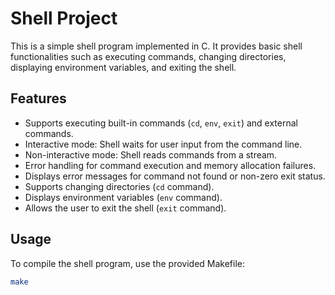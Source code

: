 # Shell Project

This is a simple shell program implemented in C. It provides basic shell functionalities such as executing commands, changing directories, displaying environment variables, and exiting the shell.

## Features

- Supports executing built-in commands (`cd`, `env`, `exit`) and external commands.
- Interactive mode: Shell waits for user input from the command line.
- Non-interactive mode: Shell reads commands from a stream.
- Error handling for command execution and memory allocation failures.
- Displays error messages for command not found or non-zero exit status.
- Supports changing directories (`cd` command).
- Displays environment variables (`env` command).
- Allows the user to exit the shell (`exit` command).

## Usage

To compile the shell program, use the provided Makefile:

```bash
make
```
